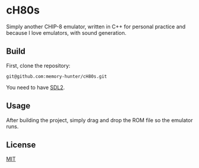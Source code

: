 # cH80s
Simply another CHIP-8 emulator, written in C++ for personal practice and because I love emulators, with sound generation.

## Build
First, clone the repository:

```git@github.com:memory-hunter/cH80s.git```

You need to have [SDL2](https://www.libsdl.org).

## Usage

After building the project, simply drag and drop the ROM file so the emulator runs.

## License
[MIT](https://choosealicense.com/licenses/mit/)
